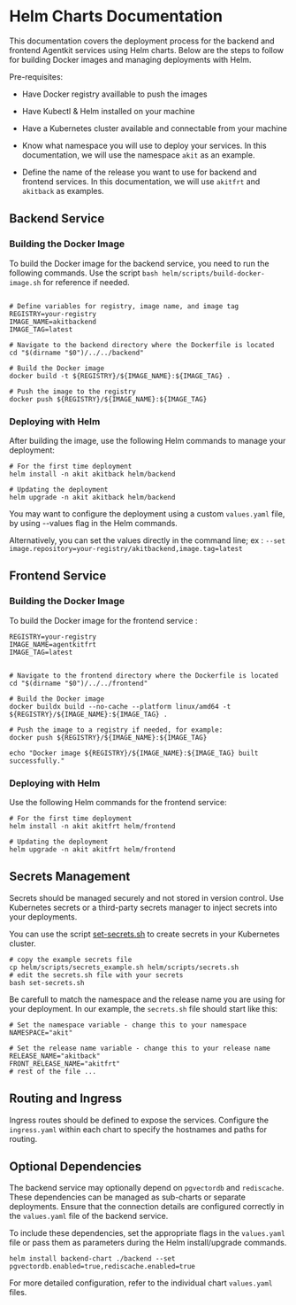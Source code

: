 
# Helm Charts Documentation

This documentation covers the deployment process for the backend and frontend Agentkit services using Helm charts. 
Below are the steps to follow for building Docker images and managing deployments with Helm.

Pre-requisites:

- Have Docker registry availlable to push the images
- Have Kubectl & Helm installed on your machine
- Have a Kubernetes cluster available and connectable from your machine

- Know what namespace you will use to deploy your services. In this documentation, we will use the namespace `akit` as an example. 
- Define the name of the release you want to use for backend and frontend services. In this documentation, we will use `akitfrt` and `akitback` as examples.




## Backend Service

### Building the Docker Image

To build the Docker image for the backend service, you need to run the following commands. 
Use the script `bash helm/scripts/build-docker-image.sh` for reference if needed.

```shell

# Define variables for registry, image name, and image tag
REGISTRY=your-registry
IMAGE_NAME=akitbackend
IMAGE_TAG=latest 

# Navigate to the backend directory where the Dockerfile is located
cd "$(dirname "$0")/../../backend"

# Build the Docker image
docker build -t ${REGISTRY}/${IMAGE_NAME}:${IMAGE_TAG} .

# Push the image to the registry 
docker push ${REGISTRY}/${IMAGE_NAME}:${IMAGE_TAG}

```


### Deploying with Helm

After building the image, use the following Helm commands to manage your deployment:

```shell
# For the first time deployment
helm install -n akit akitback helm/backend 

# Updating the deployment
helm upgrade -n akit akitback helm/backend 
```

You may want to configure the deployment using a custom `values.yaml` file, by using --values flag in the Helm commands.

Alternatively, you can set the values directly in the command line; ex : `--set image.repository=your-registry/akitbackend,image.tag=latest`


## Frontend Service

### Building the Docker Image

To build the Docker image for the frontend service :

```shell
REGISTRY=your-registry 
IMAGE_NAME=agentkitfrt
IMAGE_TAG=latest


# Navigate to the frontend directory where the Dockerfile is located
cd "$(dirname "$0")/../../frontend"

# Build the Docker image
docker buildx build --no-cache --platform linux/amd64 -t ${REGISTRY}/${IMAGE_NAME}:${IMAGE_TAG} .

# Push the image to a registry if needed, for example:
docker push ${REGISTRY}/${IMAGE_NAME}:${IMAGE_TAG}

echo "Docker image ${REGISTRY}/${IMAGE_NAME}:${IMAGE_TAG} built successfully."
```

### Deploying with Helm

Use the following Helm commands for the frontend service:

```shell
# For the first time deployment
helm install -n akit akitfrt helm/frontend 

# Updating the deployment
helm upgrade -n akit akitfrt helm/frontend  
```

## Secrets Management

Secrets should be managed securely and not stored in version control. Use Kubernetes secrets or a third-party secrets manager to inject secrets into your deployments.

You can use the script [set-secrets.sh](helm/scripts/set-secrets.sh) to create secrets in your Kubernetes cluster.

```shell
# copy the example secrets file
cp helm/scripts/secrets_example.sh helm/scripts/secrets.sh
# edit the secrets.sh file with your secrets
bash set-secrets.sh
```

Be carefull to match the namespace and the release name you are using for your deployment. In our example, the `secrets.sh` file should start like this:

```shell
# Set the namespace variable - change this to your namespace
NAMESPACE="akit"

# Set the release name variable - change this to your release name
RELEASE_NAME="akitback"
FRONT_RELEASE_NAME="akitfrt"
# rest of the file ...
```



## Routing and Ingress

Ingress routes should be defined to expose the services. Configure the `ingress.yaml` within each chart to specify the hostnames and paths for routing.

## Optional Dependencies

The backend service may optionally depend on `pgvectordb` and `rediscache`. These dependencies can be managed as sub-charts or separate deployments. Ensure that the connection details are configured correctly in the `values.yaml` file of the backend service.

To include these dependencies, set the appropriate flags in the `values.yaml` file or pass them as parameters during the Helm install/upgrade commands.

```shell
helm install backend-chart ./backend --set pgvectordb.enabled=true,rediscache.enabled=true
```

For more detailed configuration, refer to the individual chart `values.yaml` files.

